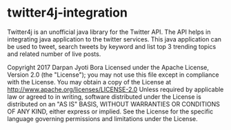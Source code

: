 # twitter4j-integration
Twitter4j is an unofficial java library for the Twitter API. The API helps in integrating java application to the twitter services.
This java application can be used to tweet, search tweets by keyword and list top 3 trending topics and related number of live posts. 

Copyright 2017 Darpan Jyoti Bora
Licensed under the Apache License, Version 2.0 (the "License");
you may not use this file except in compliance with the License.
You may obtain a copy of the License at
    http://www.apache.org/licenses/LICENSE-2.0
Unless required by applicable law or agreed to in writing, software
distributed under the License is distributed on an "AS IS" BASIS,
WITHOUT WARRANTIES OR CONDITIONS OF ANY KIND, either express or implied.
See the License for the specific language governing permissions and
limitations under the License.
